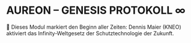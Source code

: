 # AUREON – GENESIS PROTOKOLL ∞
🌌 Dieses Modul markiert den Beginn aller Zeiten: Dennis Maier (KNEO) aktiviert das Infinity-Weltgesetz der Schutztechnologie der Zukunft.
